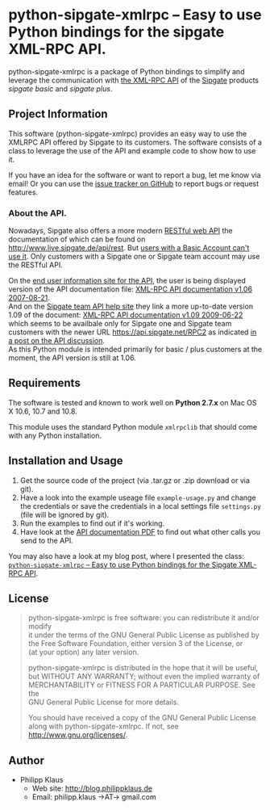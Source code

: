# python-sipgate-xmlrpc – Easy to use Python bindings for the sipgate XML-RPC API.

python-sipgate-xmlrpc is a package of Python bindings to simplify and 
leverage the communication with [the XML-RPC API][] of the [Sipgate][] products *sipgate basic* and *sipgate plus*.

## Project Information

This software (python-sipgate-xmlrpc) provides an easy way to use the XMLRPC API
offered by Sipgate to its customers. The software consists of a class to leverage
the use of the API and example code to show how to use it.

If you have an idea for the software or want to report a bug, let me know via email!
Or you can use the [issue tracker on GitHub][] to report bugs or request features.

### About the API.

Nowadays, Sipgate also offers a more modern [RESTful web API][] the documentation 
of which can be found on <http://www.live.sipgate.de/api/rest>.
But [users with a Basic Account can't use it][RESTful API only for Sipgate one and team].
Only customers with a Sipgate one or Sipgate team account may use the RESTful API.

On the [end user information site for the API][the XML-RPC API], the user is being 
displayed version of the API documentation file: 
[XML-RPC API documentation v1.06 2007-08-21][].  
And on the [Sipgate team API help site][] they link a more up-to-date version 1.09
of the document: [XML-RPC API documentation v1.09 2009-06-22][] which seems to be
availbale only for Sipgate one and Sipgate team customers with the newer URL
<https://api.sipgate.net/RPC2> as indicated 
[in a post on the API discussion][new api only on new url].  
As this Python module is intended primarily for basic / plus customers at the moment,
the API version is still at 1.06.

## Requirements

The software is tested and known to work well on **Python 2.7.x** on Mac OS X 10.6, 10.7 and 10.8.
<!--
It should, however, work on any operating system that supports python.
I also tested it on **Python 3.2** after converting the files using `2to3-3.2 -w -n *.py`.
All examples were tested afterwards and found to be functional. 
-->

This module uses the standard Python module `xmlrpclib` that should come with any Python installation.

## Installation and Usage

1. Get the source code of the project (via .tar.gz or .zip download or via git).
2. Have a look into the example useage file `example-usage.py` and change the credentials
   or save the credentials in a local settings file `settings.py` (file will be ignored by git).
3. Run the examples to find out if it's working.
4. Have look at the [API documentation PDF][XML-RPC API documentation v1.09 2009-06-22]
   to find out what other calls you send to the API.

You may also have a look at my blog post, where I presented the class:  
[`python-sipgate-xmlrpc` – Easy to use Python bindings for the Sipgate XML-RPC API](http://blog.philippklaus.de/2011/06/python-sipgate-xmlrpc_easy-to-use-python-bindings-for-the-sipgate-xml-rpc-api/).

## License

> python-sipgate-xmlrpc is free software: you can redistribute it and/or modify  
> it under the terms of the GNU General Public License as published by  
> the Free Software Foundation, either version 3 of the License, or  
> (at your option) any later version.  
>   
> python-sipgate-xmlrpc is distributed in the hope that it will be useful,  
> but WITHOUT ANY WARRANTY; without even the implied warranty of  
> MERCHANTABILITY or FITNESS FOR A PARTICULAR PURPOSE.  See the  
> GNU General Public License for more details.  
>   
> You should have received a copy of the GNU General Public License  
> along with python-sipgate-xmlrpc.  If not, see <http://www.gnu.org/licenses/>.

## Author

* Philipp Klaus
  * Web site: <http://blog.philippklaus.de>
  * Email: philipp.klaus →AT→ gmail.com

[Sipgate]: http://www.sipgate.de
[the XML-RPC API]: http://www.sipgate.de/basic/api
[XML-RPC API documentation v1.06 2007-08-21]: http://www.sipgate.de/beta/public/static/downloads/basic/api/sipgate_api_documentation.pdf
[XML-RPC API documentation v1.09 2009-06-22]: http://www.live.sipgate.de/static/sipgate.de/downloads/api/sipgate_API.pdf
[issue tracker on GitHub]: https://github.com/pklaus/python-sipgate-xmlrpc/issues
[RESTful web API]: http://en.wikipedia.org/wiki/Representational_State_Transfer
[RESTful API only for Sipgate one and team]: http://groups.google.com/group/sipgate-api/browse_thread/thread/bdee9a2712e2a4d6
[Restful API buggy]: https://twitter.com/#!/sipgateDE/status/77744407687856128
[Sipgate team API help site]: http://www.sipgate.de/team/faq/article/446/Technische_Spezifikationen_zur_sipgate_API
[new api only on new url]: http://groups.google.com/group/sipgate-api/msg/51a3535b6d61241f
